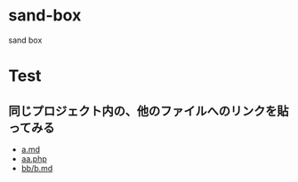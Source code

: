 # sand-box
sand box

# Test
## 同じプロジェクト内の、他のファイルへのリンクを貼ってみる

* [a.md](./a.md)
* [aa.php](./aa.php)
* [bb/b.md](./bb/b.md)

